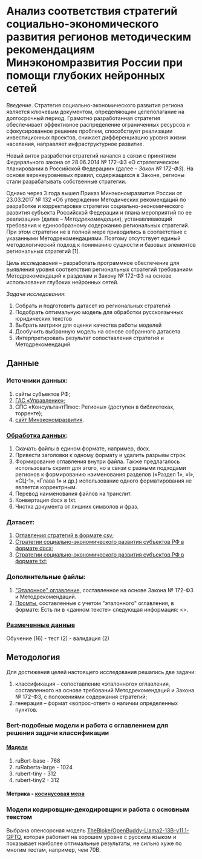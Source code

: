 # Анализ соответствия стратегий социально-экономического развития регионов методическим рекомендациям Минэкономразвития России при помощи глубоких нейронных сетей

_Введение_. 
Стратегия социально-экономического развития региона является ключевым документом, определяющим целеполагание на долгосрочный период. Грамотно разработанная стратегия обеспечивает эффективное распределение ограниченных ресурсов и сфокусированное решение проблем, способствует реализации инвестиционных проектов, снижает дифференциацию уровня жизни населения, направляет инфраструктурное развитие.

Новый виток разработки стратегий начался в связи с принятием Федерального закона от 28.06.2014 № 172-ФЗ «О стратегическом планировании в Российской Федерации» (далее – _Закон № 172-ФЗ_). На основе верхнеуровневых правил, содержащихся в Законе, регионы стали разрабатывать собственные стратегии.

Однако через 3 года вышел Приказ Минэкономразвития России от 23.03.2017 № 132 «Об утверждении Методических рекомендаций по разработке и корректировке стратегии социально-экономического развития субъекта Российской Федерации и плана мероприятий по ее реализации» (далее – _Методрекомендации_), устанавливающий требования к единообразному содержанию региональных стратегий. При этом стратегии не в полной мере приводились в соответствие с указанными Методрекомендациями. Поэтому отсутствует единый методологический подход к пониманию сущности и базовых элементов региональных стратегий [1].

_Цель исследования_ – разработать программное обеспечение для выявления уровня соответствия региональных стратегий требованиям Методрекомендаций к разделам и Закону № 172-ФЗ на основе использования глубоких нейронных сетей.

_Задачи исследования_:
1. Собрать и подготовить датасет из региональных стратегий
2. Подобрать оптимальную модель для обработки русскоязычных юридических текстов
3. Выбрать метрики для оценки качества работы моделей
4. Дообучить выбранную модель на основе собранного датасета
5. Интерпретировать результат сопоставления стратегий и Методрекомендаций

## Данные
### Источники данных:
1. сайты субъектов РФ;
2. [ГАС «Управление»](https://gasu.gov.ru/stratdocuments?docLevel=2&docType=105&docType=406);
3. СПС «КонсультантПлюс: Регионы» (доступен в библиотеках, торренте);
4. [сайт Минэкономразвития](https://economy.gov.ru/material/directions/regionalnoe_razvitie/strategicheskoe_planirovanie_prostranstvennogo_razvitiya/strategii_socialno_ekonomicheskogo_razvitiya_subektov_rf/).

### [Обработка данных](https://github.com/DDubrovina/Strategy_analysis/blob/main/Code/%D0%9E%D0%B1%D1%80%D0%B0%D0%B1%D0%BE%D1%82%D0%BA%D0%B0%20%D0%B4%D0%B0%D0%BD%D0%BD%D1%8B%D1%85.ipynb):
1. Скачать файлы в едином формате, например, docx.
2. Привести заголовки к одному формату и удалить разрывы строк.
3. Формирование оглавления внутри файла. Также предлагалось использовать скрипт для этого, но в связи с разными подходами регионов к формированию наименования разделов («Раздел 1», «I»,  «СЦ-1», «Глава 1» и др.) использование одного форматирования не является корректрным.
4. Перевод наименования файлов на транслит.
5. Конвертация docx в txt.
6. Чистка документа от лишних символов и фраз.

### Датасет:
1. [Оглавления стратегий в формате csv](https://github.com/DDubrovina/Strategy_analysis/tree/main/Dataset/tables);
2. [Стратегии социально-экономического развития субъектов РФ в формате docx](https://drive.google.com/drive/folders/1A5vJgGFxsaFxPyATsJCG8ewWcE69brDc);
3. [Стратегии социально-экономического развития субъектов РФ в формате txt](https://drive.google.com/drive/folders/1Wa53YLbnCP0qZ41lefDaccj8447RLhsn);

### Дополнительные файлы:
1. ["Эталонное" оглавление](https://github.com/DDubrovina/Strategy_analysis/blob/main/Dataset/Etalon.csv), составленное на основе Закона № 172-ФЗ и Методрекомендаций.
2. [Промты](https://github.com/DDubrovina/Strategy_analysis/blob/main/Dataset/Promt.csv), составленные с учетом "эталонного" оглавления, в формате: Есть ли в <данном тексте> следующая информация: <>.

### [Размеченные данные](https://github.com/DDubrovina/Strategy_analysis/tree/main/Dataset/markup)
Обучение (16) - тест (2) - валидация (2)

## Методология
Для достижения целей настоящего исследования решались две задачи: 
1) классификация – сопоставление «эталонного» оглавления, составленного на основе требований Методрекомендаций и Закона № 172-ФЗ, с положениями содержания стратегий;
2) генерация – формат «вопрос-ответ» о наличии определенных пунктов. 

### Bert-подобные модели и работа с оглавлением для решения задачи классификации
#### [Модели](https://github.com/DDubrovina/Strategy_analysis/blob/main/Code/Models/Bert%20models.ipynb)
1. ruBert-base - 768
2. ruRoberta-large - 1024
3. rubert-tiny - 312
4. rubert-tiny2 - 312

#### Метрика - [косинусовая мера](https://pytorch.org/docs/stable/generated/torch.nn.CosineSimilarity.html)


### Модели кодировщик-декодировщик и работа с основным текстом
Выбрана опенсорсная модель [TheBloke/OpenBuddy-Llama2-13B-v11.1-GPTQ](https://github.com/DDubrovina/Strategy_analysis/blob/main/Code/Models/Llama2%20cycle.ipynb), которая работает на хорошем уровне с русским языком и показывает наиболее оптимальные результаты, не сильно хуже по многим тестам, например, чем 70B.





